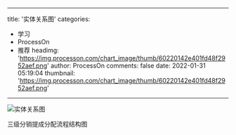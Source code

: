 
---
title: '实体关系图'
categories: 
 - 学习
 - ProcessOn
 - 推荐
headimg: 'https://img.processon.com/chart_image/thumb/60220142e401fd48f2952aef.png'
author: ProcessOn
comments: false
date: 2022-01-31 05:19:04
thumbnail: 'https://img.processon.com/chart_image/thumb/60220142e401fd48f2952aef.png'
---

<div>   
<img class="thumb" alt="实体关系图" src="https://img.processon.com/chart_image/thumb/60220142e401fd48f2952aef.png" referrerpolicy="no-referrer">
<p>三级分销提成分配流程结构图</p>  
</div>
            